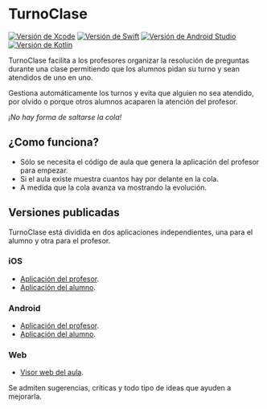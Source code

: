 # TurnoClase

[![Versión de Xcode](https://img.shields.io/badge/Xcode-9.1-blue.svg)](https://developer.apple.com/xcode/)
[![Versión de Swift](https://img.shields.io/badge/Swift-4.0-darkorange.svg)](https://developer.apple.com/swift/)
[![Versión de Android Studio](https://img.shields.io/badge/Android%20Studio-3.0-green.svg)](https://developer.android.com/studio/index.html)
[![Versión de Kotlin](https://img.shields.io/badge/Kotlin-1.1.60-blue.svg)](https://kotlinlang.org/)

TurnoClase facilita a los profesores organizar la resolución de preguntas durante una clase permitiendo que los alumnos pidan su turno y sean atendidos de uno en uno.

Gestiona automáticamente los turnos y evita que alguien no sea atendido, por olvido o porque otros alumnos acaparen la atención del profesor.

*¡No hay forma de saltarse la cola!*

## ¿Como funciona?

- Sólo se necesita el código de aula que genera la aplicación del profesor para empezar.
- Si el aula existe muestra cuantos hay por delante en la cola.
- A medida que la cola avanza va mostrando la evolución.

## Versiones publicadas

TurnoClase está dividida en dos aplicaciones independientes, una para el alumno y otra para el profesor.

### iOS

- [Aplicación del profesor](https://itunes.apple.com/us/app/turnoclase-teacher/id1016192152?l=es&ls=1&mt=8).
- [Aplicación del alumno](https://itunes.apple.com/us/app/turnoclase/id1016190896?l=es&ls=1&mt=8).

### Android

- [Aplicación del profesor](https://play.google.com/store/apps/details?id=com.jaureguialzo.turnoclaseprofesor).
- [Aplicación del alumno](https://play.google.com/store/apps/details?id=com.jaureguialzo.turnoclase).

### Web

- [Visor web del aula](https://turnoclase.com).

Se admiten sugerencias, críticas y todo tipo de ideas que ayuden a mejorarla.
